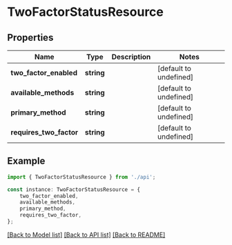 # TwoFactorStatusResource


## Properties

Name | Type | Description | Notes
------------ | ------------- | ------------- | -------------
**two_factor_enabled** | **string** |  | [default to undefined]
**available_methods** | **string** |  | [default to undefined]
**primary_method** | **string** |  | [default to undefined]
**requires_two_factor** | **string** |  | [default to undefined]

## Example

```typescript
import { TwoFactorStatusResource } from './api';

const instance: TwoFactorStatusResource = {
    two_factor_enabled,
    available_methods,
    primary_method,
    requires_two_factor,
};
```

[[Back to Model list]](../README.md#documentation-for-models) [[Back to API list]](../README.md#documentation-for-api-endpoints) [[Back to README]](../README.md)
